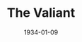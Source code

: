 ---
title: The Valiant
date: 1934-01-09
opening_date: 1934-01-09
closing_date:
layout: productions
playbill:
Theatre: Theatre Jacksonville
cast:
- Jailer: Birt Byrd
- James Dyke: Charles Luckie
- The Warden: Isaac Peiser
- The Girl: Mary Keen
- Chaplain: J. Douglas Haygood
- Attendant: Carl Speh
crew:
- Director: J. Douglas Haygood
understudies:
orchestra:
---